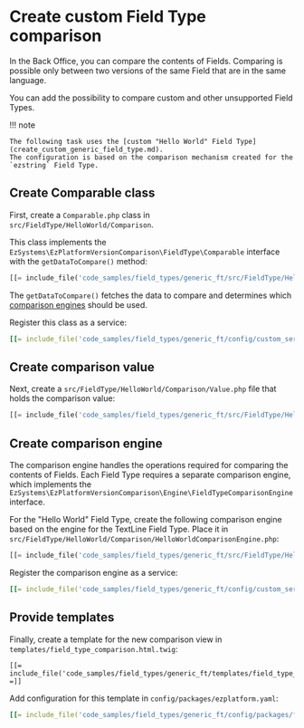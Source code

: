 # Create custom Field Type comparison

In the Back Office, you can compare the contents of Fields.
Comparing is possible only between two versions of the same Field that are in the same language.

You can add the possibility to compare custom and other unsupported Field Types.

!!! note

    The following task uses the [custom "Hello World" Field Type](create_custom_generic_field_type.md).
    The configuration is based on the comparison mechanism created for the `ezstring` Field Type.

## Create Comparable class

First, create a `Comparable.php` class in `src/FieldType/HelloWorld/Comparison`.

This class implements the `EzSystems\EzPlatformVersionComparison\FieldType\Comparable` interface with the `getDataToCompare()` method:

``` php
[[= include_file('code_samples/field_types/generic_ft/src/FieldType/HelloWorld/Comparison/Comparable.php') =]]
```

The `getDataToCompare()` fetches the data to compare and determines which [comparison engines](#create-comparison-engine) should be used.

Register this class as a service:

``` yaml
[[= include_file('code_samples/field_types/generic_ft/config/custom_services.yaml', 0, 1) =]][[= include_file('code_samples/field_types/generic_ft/config/custom_services.yaml', 7, 10) =]]
```

## Create comparison value

Next, create a `src/FieldType/HelloWorld/Comparison/Value.php` file that holds the comparison value:

``` php
[[= include_file('code_samples/field_types/generic_ft/src/FieldType/HelloWorld/Comparison/Value.php') =]]
```

## Create comparison engine

The comparison engine handles the operations required for comparing the contents of Fields.
Each Field Type requires a separate comparison engine, which implements the `EzSystems\EzPlatformVersionComparison\Engine\FieldTypeComparisonEngine` interface.

For the "Hello World" Field Type, create the following comparison engine based on the engine for the TextLine Field Type.
Place it in `src/FieldType/HelloWorld/Comparison/HelloWorldComparisonEngine.php`:

``` php
[[= include_file('code_samples/field_types/generic_ft/src/FieldType/HelloWorld/Comparison/HelloWorldComparisonEngine.php') =]]
```

Register the comparison engine as a service:

``` yaml
[[= include_file('code_samples/field_types/generic_ft/config/custom_services.yaml', 0, 1) =]][[= include_file('code_samples/field_types/generic_ft/config/custom_services.yaml', 11, 14) =]]
```

## Provide templates

Finally, create a template for the new comparison view in `templates/field_type_comparison.html.twig`:

``` html+twig
[[= include_file('code_samples/field_types/generic_ft/templates/field_type_comparison.html.twig') =]]
```

Add configuration for this template in `config/packages/ezplatform.yaml`:

```yaml
[[= include_file('code_samples/field_types/generic_ft/config/packages/field_templates.yaml', 0, 3) =]][[= include_file('code_samples/field_types/generic_ft/config/packages/field_templates.yaml', 5, 7) =]]
```
